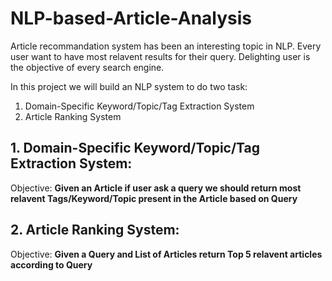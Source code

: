 # NLP-based-Article-Analysis

Article recommandation system has been an interesting topic in NLP. Every user want to have most relavent results for their query. Delighting user is the objective of every search engine. 

In this project we will build an NLP system to do two task:
1. Domain-Specific Keyword/Topic/Tag Extraction System
2. Article Ranking System

## 1. Domain-Specific Keyword/Topic/Tag Extraction System:
Objective: **Given an Article if user ask a query we should return most relavent Tags/Keyword/Topic present in the Article based on Query**

## 2. Article Ranking System:
Objective: **Given a Query and List of Articles return Top 5 relavent articles according to Query**
